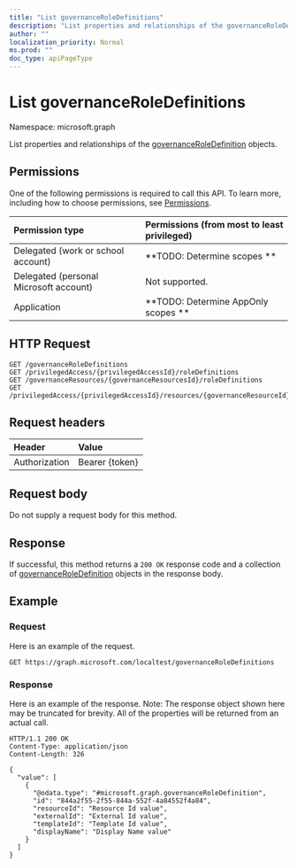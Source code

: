 ```yaml
---
title: "List governanceRoleDefinitions"
description: "List properties and relationships of the governanceRoleDefinition objects."
author: ""
localization_priority: Normal
ms.prod: ""
doc_type: apiPageType
---
```


# List governanceRoleDefinitions

Namespace: microsoft.graph

List properties and relationships of the [governanceRoleDefinition](../resources/governanceroledefinition.md) objects.

## Permissions
One of the following permissions is required to call this API. To learn more, including how to choose permissions, see [Permissions](/concepts/permissions-reference.md).

|Permission type|Permissions (from most to least privileged)|
|:---|:---|
|Delegated (work or school account)|**TODO: Determine scopes **|
|Delegated (personal Microsoft account)|Not supported.|
|Application|**TODO: Determine AppOnly scopes **|

## HTTP Request
<!-- {
  "blockType": "ignored"
}
-->
``` http
GET /governanceRoleDefinitions
GET /privilegedAccess/{privilegedAccessId}/roleDefinitions
GET /governanceResources/{governanceResourcesId}/roleDefinitions
GET /privilegedAccess/{privilegedAccessId}/resources/{governanceResourceId}/roleDefinitions
```

## Request headers
|Header|Value|
|:---|:---|
|Authorization|Bearer {token}|

## Request body
Do not supply a request body for this method.

## Response
If successful, this method returns a `200 OK` response code and a collection of [governanceRoleDefinition](../resources/governanceroledefinition.md) objects in the response body.

## Example

### Request
Here is an example of the request.
<!-- {
  "blockType": "request",
  "name": "get_governanceroledefinition"
}
-->
``` http
GET https://graph.microsoft.com/localtest/governanceRoleDefinitions
```

### Response
Here is an example of the response. Note: The response object shown here may be truncated for brevity. All of the properties will be returned from an actual call.
<!-- {
  "blockType": "response",
  "truncated": true,
  "@odata.type": "collection(microsoft.graph.governanceroledefinition)"
}
-->
``` http
HTTP/1.1 200 OK
Content-Type: application/json
Content-Length: 326

{
  "value": [
    {
      "@odata.type": "#microsoft.graph.governanceRoleDefinition",
      "id": "844a2f55-2f55-844a-552f-4a84552f4a84",
      "resourceId": "Resource Id value",
      "externalId": "External Id value",
      "templateId": "Template Id value",
      "displayName": "Display Name value"
    }
  ]
}
```

